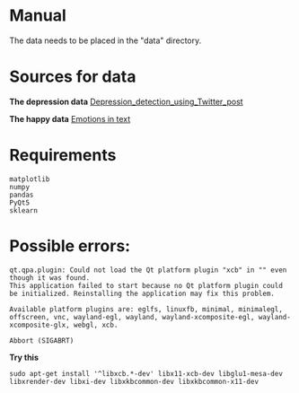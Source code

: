 # Manual

The data needs to be placed in the "data" directory.

# Sources for data

**The depression data**
[Depression_detection_using_Twitter_post](https://github.com/eddieir/Depression_detection_using_Twitter_post/blob/master/depressive_tweets_processed.csv)

**The happy data**
[Emotions in text](https://www.kaggle.com/datasets/ishantjuyal/emotions-in-text)


# Requirements
    matplotlib
    numpy
    pandas
    PyQt5
    sklearn

# Possible errors:
```
qt.qpa.plugin: Could not load the Qt platform plugin "xcb" in "" even though it was found.
This application failed to start because no Qt platform plugin could be initialized. Reinstalling the application may fix this problem.

Available platform plugins are: eglfs, linuxfb, minimal, minimalegl, offscreen, vnc, wayland-egl, wayland, wayland-xcomposite-egl, wayland-xcomposite-glx, webgl, xcb.

Abbort (SIGABRT)
```

**Try this**
```
sudo apt-get install '^libxcb.*-dev' libx11-xcb-dev libglu1-mesa-dev libxrender-dev libxi-dev libxkbcommon-dev libxkbcommon-x11-dev
```

